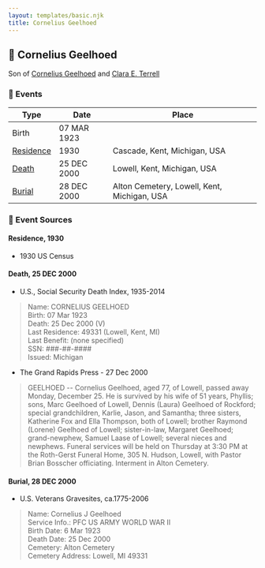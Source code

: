 ```yaml
---
layout: templates/basic.njk
title: Cornelius Geelhoed
---
```

## 🔵 Cornelius Geelhoed

Son of [Cornelius Geelhoed](/people/9/92844960) and [Clara E. Terrell](/people/6/62490094)

### 📆 Events

Type | Date | Place
------ | ------ | ------
Birth | 07 MAR 1923 |
[Residence](#event-48f93ec8-f72e-4021-8931-20af7227517c) | 1930 | Cascade, Kent, Michigan, USA
[Death](#event-fb35c646-bf10-48f9-8f49-1f80820cd9ae) | 25 DEC 2000 | Lowell, Kent, Michigan, USA
[Burial](#event-04cab46b-e605-4ac5-a7ac-283e001e0485) | 28 DEC 2000 | Alton Cemetery, Lowell, Kent, Michigan, USA

### 📰 Event Sources

#### <a id="event-48f93ec8-f72e-4021-8931-20af7227517c"></a> Residence, 1930
* 1930 US Census

#### <a id="event-fb35c646-bf10-48f9-8f49-1f80820cd9ae"></a> Death, 25 DEC 2000
* U.S., Social Security Death Index, 1935-2014
>   
  > Name: CORNELIUS GEELHOED  
  > Birth: 07 Mar 1923  
  > Death: 25 Dec 2000 (V)  
  > Last Residence: 49331 (Lowell, Kent, MI)  
  > Last Benefit: (none specified)  
  > SSN: ###-##-####  
  > Issued: Michigan
* The Grand Rapids Press  - 27 Dec 2000
>   
  > GEELHOED -- Cornelius Geelhoed, aged 77, of Lowell, passed away Monday, December 25. He is survived by his wife of 51 years, Phyllis; sons, Marc Geelhoed of Lowell, Dennis (Laura) Geelhoed of Rockford; special grandchildren, Karlie, Jason, and Samantha; three sisters, Katherine Fox and Ella Thompson, both of Lowell; brother Raymond (Lorene) Geelhoed of Lowell; sister-in-law, Margaret Geelhoed; grand-newphew, Samuel Laase of Lowell; several nieces and newphews. Funeral services will be held on Thursday at 3:30 PM at the Roth-Gerst Funeral Home, 305 N. Hudson, Lowell, with Pastor Brian Bosscher officiating. Interment in Alton Cemetery.

#### <a id="event-04cab46b-e605-4ac5-a7ac-283e001e0485"></a> Burial, 28 DEC 2000
* U.S. Veterans Gravesites, ca.1775-2006
>   
  > Name:  Cornelius J Geelhoed  
  > Service Info.: PFC US ARMY WORLD WAR II  
  > Birth Date: 6 Mar 1923  
  > Death Date: 25 Dec 2000  
  > Cemetery: Alton Cemetery  
  > Cemetery Address: Lowell, MI 49331
